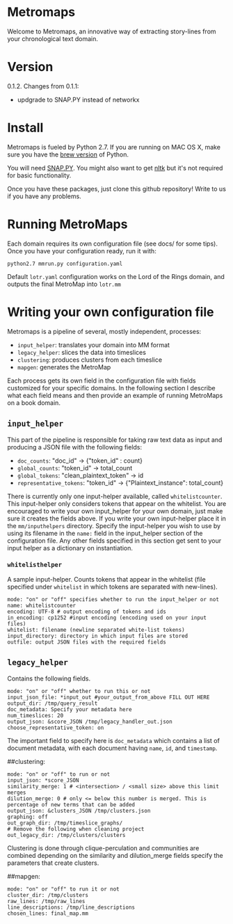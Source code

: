 Metromaps
=========

Welcome to Metromaps, an innovative way of extracting story-lines from your chronological text domain.

# Version
0.1.2. Changes from 0.1.1:

- updgrade to SNAP.PY instead of networkx



# Install
Metromaps is fueled by Python 2.7. If you are running on MAC OS X, make sure you have the [brew version] of Python. 

You will need [SNAP.PY]. You might also want to get [nltk] but it's not required for basic functionality. 

Once you have these packages, just clone this github repository! Write to us if you have any problems.

[networkx]: http://networkx.github.io/
[SNAP.PY]: http://snap.stanford.edu/snappy/index.html
[nltk]: http://www.nltk.org/
[brew version]: http://docs.python-guide.org/en/latest/starting/install/osx/

# Running MetroMaps
Each domain requires its own configuration file (see docs/ for some tips). Once you have your configuration ready, run it with:

	python2.7 mmrun.py configuration.yaml

Default `lotr.yaml` configuration works on the Lord of the Rings domain, and outputs the final MetroMap into `lotr.mm`

# Writing your own configuration file

Metromaps is a pipeline of several, mostly independent, processes: 

- `input_helper`: translates your domain into MM format
- `legacy_helper`: slices the data into timeslices
- `clustering`: produces clusters from each timeslice
- `mapgen`: generates the MetroMap

Each process gets its own field in the configuration file with 
fields customized for your specific domains. In the following section
I describe what each field means and then provide an example
of running MetroMaps on a book domain. 

## `input_helper`

This part of the pipeline is responsible for taking raw text data as input
and producing a JSON file with the following fields:

- `doc_counts`: "doc_id" -> {"token_id" : count}
- `global_counts`: "token_id" -> total_count
- `global_tokens`: "clean_plaintext_token" -> id
- `representative_tokens`: "token_id" -> {"Plaintext_instance": total_count}

There is currently only one input-helper available, called `whitelistcounter`. 
This input-helper only considers tokens that appear on the whitelist. You are encouraged to write your own input_helper for your own domain, just make sure
it creates the fields above. If you write your own input-helper place it in the `mm/inputhelpers` directory. Specify the input-helper you wish to use by using its filename in the `name:` field in the input_helper section of the configuration file. Any other fields specified in this section get sent to your input helper as a dictionary on instantiation.

### `whitelisthelper`
A sample input-helper. Counts tokens that appear in the whitelist (file specified under `whitelist` in which tokens are separated with new-lines).

    mode: "on" or "off" specifies whether to run the input_helper or not
    name: whitelistcounter 
    encoding: UTF-8 # output encoding of tokens and ids
    in_encoding: cp1252 #input encoding (encoding used on your input files)
    whitelist: filename (newline separated white-list tokens) 
    input_directory: directory in which input files are stored 
    outfile: output JSON files with the required fields


## `legacy_helper`
Contains the following fields. 

    mode: "on" or "off" whether to run this or not
    input_json_file: *input_out #your_output_from_above FILL OUT HERE
    output_dir: /tmp/query_result 
    doc_metadata: Specify your metadata here
    num_timeslices: 20
    output_json: &score_JSON /tmp/legacy_handler_out.json
    choose_representative_token: on
    
The important field to specify here is `doc_metadata` which contains a list of document metadata, with each document having `name`, `id`, and `timestamp`.

##clustering:

    mode: "on" or "off" to run or not
    input_json: *score_JSON 
    similarity_merge: 1 # <intersection> / <small size> above this limit merges
    dilution_merge: 0 # only <= below this number is merged. This is percentage of new terms that can be added
    output_json: &clusters_JSON /tmp/clusters.json
    graphing: off
    out_graph_dir: /tmp/timeslice_graphs/
    # Remove the following when cleaning project
    out_legacy_dir: /tmp/clusters/clusters

Clustering is done through clique-perculation and communities are combined depending on the similarity and dilution_merge fields specify the parameters that create clusters. 

##mapgen:

    mode: "on" or "off" to run it or not
    cluster_dir: /tmp/clusters
    raw_lines: /tmp/raw_lines
    line_descriptions: /tmp/line_descriptions
    chosen_lines: final_map.mm
    
    





